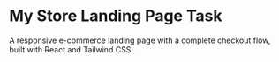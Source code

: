 # My Store Landing Page Task

A responsive e-commerce landing page with a complete checkout flow, built with React and Tailwind CSS.

<!-- ### [View Live Demo](https://landing-page-cod-psi.vercel.app/)


### Project Demo

![Project Demo Image](

<img width="1271" height="621" alt="1" src="https://github.com/user-attachments/assets/cdc64fc8-030e-4ded-af19-e143598c49eb" />

<br/>
<br/>

<img width="1280" height="618" alt="2" src="https://github.com/user-attachments/assets/7c6f9c02-3056-418e-998a-9784592bc559" />

)


---

## Features

- **Shopping Cart:** Fully functional cart with `localStorage` persistence.
- **Dynamic Sidebar:** Add, update quantity, and remove items from the cart sidebar.
- **Checkout Flow:** A complete Cash on Delivery (COD) checkout process with:
  - Client-side form validation.
  - Dynamic shipping options (Standard vs. Express).
  - Order summary and confirmation screen.
- **Discount System:** Apply a discount code (`SAVE10`) for 10% off.
- **Responsive Design:** Mobile-first design that scales to tablet and desktop.
  - Free shipping notification bar for orders over 500 EGP.
  - Max item quantity limit (5 per item).

---

##Tech Stack

- **React (Vite)**
- **Tailwind CSS**
- **shadcn/ui**
- **Lucide Icons**
- **React Hot Toast**

---

##How to Run Locally

1.  **Clone the repository:**
    ```bash
    git clone https://github.com/amr-ibrahim7/landing-page-cod.git
    cd landing-page-cod
    ```
2.  **Install dependencies:**
    ```bash
    pnpm install
    ```

3.  **Start the development server:**
    ```bash
    pnpm run dev
    ```

The project will be running on `http://localhost:5173`.